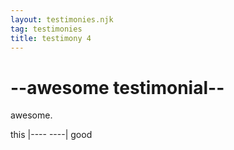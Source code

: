 ```yaml
---
layout: testimonies.njk
tag: testimonies
title: testimony 4
---
```


# --awesome testimonial--

awesome.

this |---- ----| good